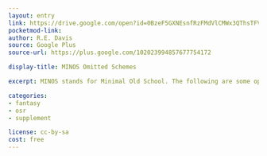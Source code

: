 ```yaml
---
layout: entry
link: https://drive.google.com/open?id=0BzeF5GXNEsnfRzFMdVlCMWx3QThsTFVJSThHRzN4MThwQTRr
pocketmod-link:
author: R.E. Davis
source: Google Plus
source-url: https://plus.google.com/102023994857677754172

display-title: MINOS Omitted Schemes

excerpt: MINOS stands for Minimal Old School. The following are some optional house rules for MINOS that did not make it into the original core game.

categories:
- fantasy
- osr
- supplement

license: cc-by-sa
cost: free
---
```

